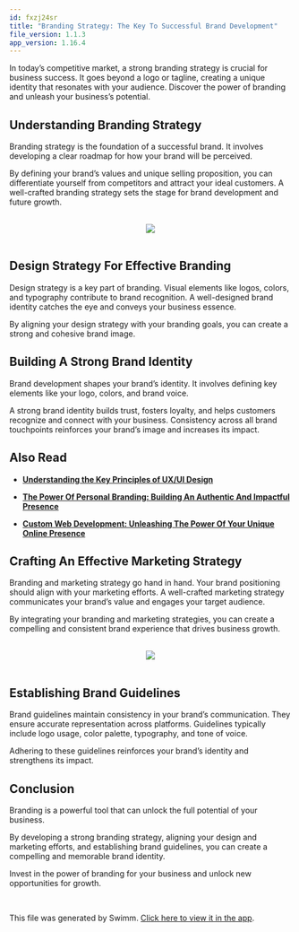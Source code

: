 ```yaml
---
id: fxzj24sr
title: "Branding Strategy: The Key To Successful Brand Development"
file_version: 1.1.3
app_version: 1.16.4
---
```


In today’s competitive market, a strong branding strategy is crucial for business success. It goes beyond a logo or tagline, creating a unique identity that resonates with your audience. Discover the power of branding and unleash your business’s potential.

## Understanding Branding Strategy

Branding strategy is the foundation of a successful brand. It involves developing a clear roadmap for how your brand will be perceived.

By defining your brand’s values and unique selling proposition, you can differentiate yourself from competitors and attract your ideal customers. A well-crafted branding strategy sets the stage for brand development and future growth.

<br/>

<div align="center"><img src="https://firebasestorage.googleapis.com/v0/b/swimmio-content/o/repositories%2FZ2l0aHViJTNBJTNBcGVhY29jay1ibG9ncyUzQSUzQVBlYWNvY2stSW5kaWE%3D%2Fdc528d4b-c3ce-488e-8a96-6fa13025f89c.png?alt=media&token=86bbdc82-ddff-4cce-a867-91f0d64b491d" style="width:'100%'"/></div>

<br/>

## Design Strategy For Effective Branding

Design strategy is a key part of branding. Visual elements like logos, colors, and typography contribute to brand recognition. A well-designed brand identity catches the eye and conveys your business essence.

By aligning your design strategy with your branding goals, you can create a strong and cohesive brand image.

## Building A Strong Brand Identity

Brand development shapes your brand’s identity. It involves defining key elements like your logo, colors, and brand voice.

A strong brand identity builds trust, fosters loyalty, and helps customers recognize and connect with your business. Consistency across all brand touchpoints reinforces your brand’s image and increases its impact.

## Also Read

*   [**Understanding the Key Principles of UX/UI Design**](https://peacockindia.in/blog/key-principles-of-ux-ui-design/)

*   [**The Power Of Personal Branding: Building An Authentic And Impactful Presence**](https://peacockindia.in/blog/personal-branding/)

*   [**Custom Web Development: Unleashing The Power Of Your Unique Online Presence**](https://peacockindia.in/blog/custom-web-development/)

## Crafting An Effective Marketing Strategy

Branding and marketing strategy go hand in hand. Your brand positioning should align with your marketing efforts. A well-crafted marketing strategy communicates your brand’s value and engages your target audience.

By integrating your branding and marketing strategies, you can create a compelling and consistent brand experience that drives business growth.

<br/>

<div align="center"><img src="https://firebasestorage.googleapis.com/v0/b/swimmio-content/o/repositories%2FZ2l0aHViJTNBJTNBcGVhY29jay1ibG9ncyUzQSUzQVBlYWNvY2stSW5kaWE%3D%2F5e4c014c-5513-443b-8071-e6d9d3f724fc.png?alt=media&token=1df649ac-03ce-47b1-89ea-24b058a80930" style="width:'100%'"/></div>

<br/>

## Establishing Brand Guidelines

Brand guidelines maintain consistency in your brand’s communication. They ensure accurate representation across platforms. Guidelines typically include logo usage, color palette, typography, and tone of voice.

Adhering to these guidelines reinforces your brand’s identity and strengthens its impact.

## Conclusion

Branding is a powerful tool that can unlock the full potential of your business.

By developing a strong branding strategy, aligning your design and marketing efforts, and establishing brand guidelines, you can create a compelling and memorable brand identity.

Invest in the power of branding for your business and unlock new opportunities for growth.

<br/>

This file was generated by Swimm. [Click here to view it in the app](https://app.swimm.io/repos/Z2l0aHViJTNBJTNBcGVhY29jay1ibG9ncyUzQSUzQVBlYWNvY2stSW5kaWE=/docs/fxzj24sr).
